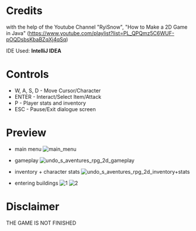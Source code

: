 # Credits
with the help of the Youtube Channel "RyiSnow", "How to Make a 2D Game in Java" (https://www.youtube.com/playlist?list=PL_QPQmz5C6WUF-pOQDsbsKbaBZqXj4qSq)

IDE Used: **IntelliJ IDEA** 

# Controls
* W, A, S, D - Move Cursor/Character
* ENTER - Interact/Select Item/Attack
* P - Player stats and inventory
* ESC - Pause/Exit dialogue screen

# Preview

- main menu
![main_menu](https://github.com/Andu02/RPG-Game-Project-2D/assets/133790348/c47cb9a4-d0ec-42b5-8077-70e340625cd5)

- gameplay
![undo_s_aventures_rpg_2d_gameplay](https://github.com/Andu02/RPG-Game-Project-2D/assets/133790348/4a887f96-35ce-406d-baf3-0b61e6416bff)

- inventory + character stats
![undo_s_aventures_rpg_2d_inventory+stats](https://github.com/Andu02/RPG-Game-Project-2D/assets/133790348/bec5c17c-938e-4c38-b7f9-5bb50ce92902)

- entering buildings
![1](https://github.com/Andu02/RPG-Game-Project-2D/assets/133790348/6b598c22-4f57-4651-bc2d-84803dbb6b04)
![2](https://github.com/Andu02/RPG-Game-Project-2D/assets/133790348/57831c2e-0f86-4754-89d5-084abcb555b5)


# Disclaimer
THE GAME IS NOT FINISHED
